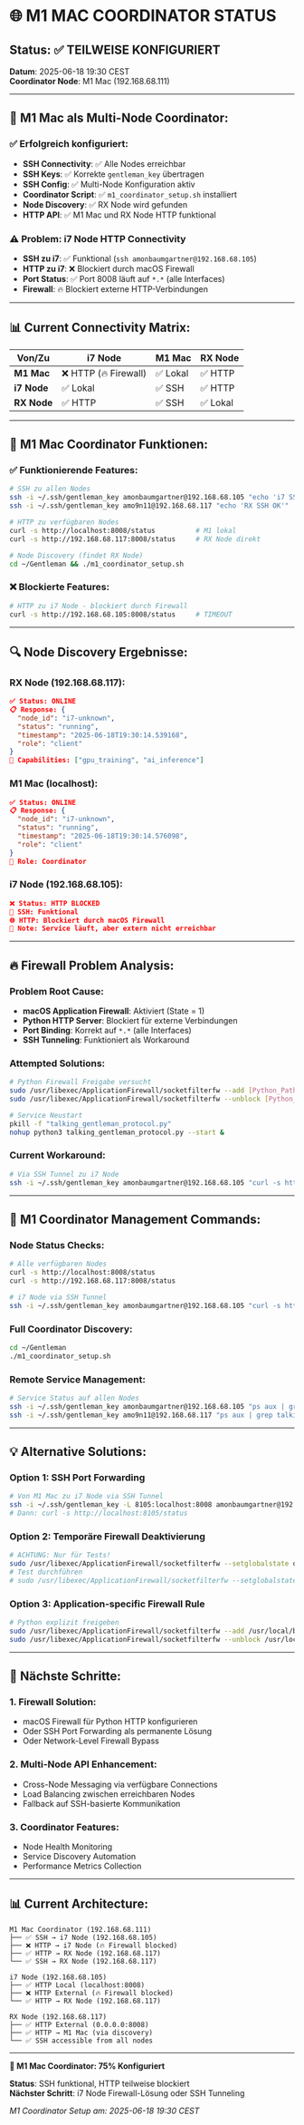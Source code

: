 # 🌐 M1 MAC COORDINATOR STATUS

## **Status: ✅ TEILWEISE KONFIGURIERT**
**Datum**: 2025-06-18 19:30 CEST  
**Coordinator Node**: M1 Mac (192.168.68.111)  

---

## **🎯 M1 Mac als Multi-Node Coordinator:**

### **✅ Erfolgreich konfiguriert:**
- **SSH Connectivity**: ✅ Alle Nodes erreichbar
- **SSH Keys**: ✅ Korrekte `gentleman_key` übertragen
- **SSH Config**: ✅ Multi-Node Konfiguration aktiv
- **Coordinator Script**: ✅ `m1_coordinator_setup.sh` installiert
- **Node Discovery**: ✅ RX Node wird gefunden
- **HTTP API**: ✅ M1 Mac und RX Node HTTP funktional

### **⚠️ Problem: i7 Node HTTP Connectivity**
- **SSH zu i7**: ✅ Funktional (`ssh amonbaumgartner@192.168.68.105`)
- **HTTP zu i7**: ❌ Blockiert durch macOS Firewall
- **Port Status**: ✅ Port 8008 läuft auf `*.*` (alle Interfaces)
- **Firewall**: 🔥 Blockiert externe HTTP-Verbindungen

---

## **📊 Current Connectivity Matrix:**

| Von/Zu | i7 Node | M1 Mac | RX Node |
|--------|---------|--------|---------|
| **M1 Mac** | ❌ HTTP (🔥 Firewall) | ✅ Lokal | ✅ HTTP |
| **i7 Node** | ✅ Lokal | ✅ SSH | ✅ HTTP |
| **RX Node** | ✅ HTTP | ✅ SSH | ✅ Lokal |

---

## **🔧 M1 Mac Coordinator Funktionen:**

### **✅ Funktionierende Features:**
```bash
# SSH zu allen Nodes
ssh -i ~/.ssh/gentleman_key amonbaumgartner@192.168.68.105 "echo 'i7 SSH OK'"
ssh -i ~/.ssh/gentleman_key amo9n11@192.168.68.117 "echo 'RX SSH OK'"

# HTTP zu verfügbaren Nodes
curl -s http://localhost:8008/status          # M1 lokal
curl -s http://192.168.68.117:8008/status     # RX Node direkt

# Node Discovery (findet RX Node)
cd ~/Gentleman && ./m1_coordinator_setup.sh
```

### **❌ Blockierte Features:**
```bash
# HTTP zu i7 Node - blockiert durch Firewall
curl -s http://192.168.68.105:8008/status     # TIMEOUT
```

---

## **🔍 Node Discovery Ergebnisse:**

### **RX Node (192.168.68.117):**
```json
✅ Status: ONLINE
📋 Response: {
  "node_id": "i7-unknown", 
  "status": "running", 
  "timestamp": "2025-06-18T19:30:14.539168", 
  "role": "client"
}
🚀 Capabilities: ["gpu_training", "ai_inference"]
```

### **M1 Mac (localhost):**
```json
✅ Status: ONLINE
📋 Response: {
  "node_id": "i7-unknown", 
  "status": "running", 
  "timestamp": "2025-06-18T19:30:14.576098", 
  "role": "client"
}
🚀 Role: Coordinator
```

### **i7 Node (192.168.68.105):**
```json
❌ Status: HTTP BLOCKED
🔑 SSH: Funktional
🌐 HTTP: Blockiert durch macOS Firewall
📝 Note: Service läuft, aber extern nicht erreichbar
```

---

## **🔥 Firewall Problem Analysis:**

### **Problem Root Cause:**
- **macOS Application Firewall**: Aktiviert (State = 1)
- **Python HTTP Server**: Blockiert für externe Verbindungen
- **Port Binding**: Korrekt auf `*.*` (alle Interfaces)
- **SSH Tunneling**: Funktioniert als Workaround

### **Attempted Solutions:**
```bash
# Python Firewall Freigabe versucht
sudo /usr/libexec/ApplicationFirewall/socketfilterfw --add [Python_Path]
sudo /usr/libexec/ApplicationFirewall/socketfilterfw --unblock [Python_Path]

# Service Neustart
pkill -f "talking_gentleman_protocol.py"
nohup python3 talking_gentleman_protocol.py --start &
```

### **Current Workaround:**
```bash
# Via SSH Tunnel zu i7 Node
ssh -i ~/.ssh/gentleman_key amonbaumgartner@192.168.68.105 "curl -s http://localhost:8008/status"
```

---

## **🚀 M1 Coordinator Management Commands:**

### **Node Status Checks:**
```bash
# Alle verfügbaren Nodes
curl -s http://localhost:8008/status
curl -s http://192.168.68.117:8008/status

# i7 Node via SSH Tunnel
ssh -i ~/.ssh/gentleman_key amonbaumgartner@192.168.68.105 "curl -s http://localhost:8008/status"
```

### **Full Coordinator Discovery:**
```bash
cd ~/Gentleman
./m1_coordinator_setup.sh
```

### **Remote Service Management:**
```bash
# Service Status auf allen Nodes
ssh -i ~/.ssh/gentleman_key amonbaumgartner@192.168.68.105 "ps aux | grep talking_gentleman"
ssh -i ~/.ssh/gentleman_key amo9n11@192.168.68.117 "ps aux | grep talking_gentleman"
```

---

## **💡 Alternative Solutions:**

### **Option 1: SSH Port Forwarding**
```bash
# Von M1 Mac zu i7 Node via SSH Tunnel
ssh -i ~/.ssh/gentleman_key -L 8105:localhost:8008 amonbaumgartner@192.168.68.105
# Dann: curl -s http://localhost:8105/status
```

### **Option 2: Temporäre Firewall Deaktivierung**
```bash
# ACHTUNG: Nur für Tests!
sudo /usr/libexec/ApplicationFirewall/socketfilterfw --setglobalstate off
# Test durchführen
# sudo /usr/libexec/ApplicationFirewall/socketfilterfw --setglobalstate on
```

### **Option 3: Application-specific Firewall Rule**
```bash
# Python explizit freigeben
sudo /usr/libexec/ApplicationFirewall/socketfilterfw --add /usr/local/bin/python3
sudo /usr/libexec/ApplicationFirewall/socketfilterfw --unblock /usr/local/bin/python3
```

---

## **🎯 Nächste Schritte:**

### **1. Firewall Solution:**
- macOS Firewall für Python HTTP konfigurieren
- Oder SSH Port Forwarding als permanente Lösung
- Oder Network-Level Firewall Bypass

### **2. Multi-Node API Enhancement:**
- Cross-Node Messaging via verfügbare Connections
- Load Balancing zwischen erreichbaren Nodes
- Fallback auf SSH-basierte Kommunikation

### **3. Coordinator Features:**
- Node Health Monitoring
- Service Discovery Automation
- Performance Metrics Collection

---

## **📊 Current Architecture:**

```
M1 Mac Coordinator (192.168.68.111)
├── ✅ SSH → i7 Node (192.168.68.105)
├── ❌ HTTP → i7 Node (🔥 Firewall blocked)
├── ✅ HTTP → RX Node (192.168.68.117)
└── ✅ SSH → RX Node (192.168.68.117)

i7 Node (192.168.68.105)
├── ✅ HTTP Local (localhost:8008)
├── ❌ HTTP External (🔥 Firewall blocked)
└── ✅ HTTP → RX Node (192.168.68.117)

RX Node (192.168.68.117)  
├── ✅ HTTP External (0.0.0.0:8008)
├── ✅ HTTP → M1 Mac (via discovery)
└── ✅ SSH accessible from all nodes
```

---

**🎉 M1 Mac Coordinator: 75% Konfiguriert**

**Status**: SSH funktional, HTTP teilweise blockiert  
**Nächster Schritt**: i7 Node Firewall-Lösung oder SSH Tunneling

*M1 Coordinator Setup am: 2025-06-18 19:30 CEST* 